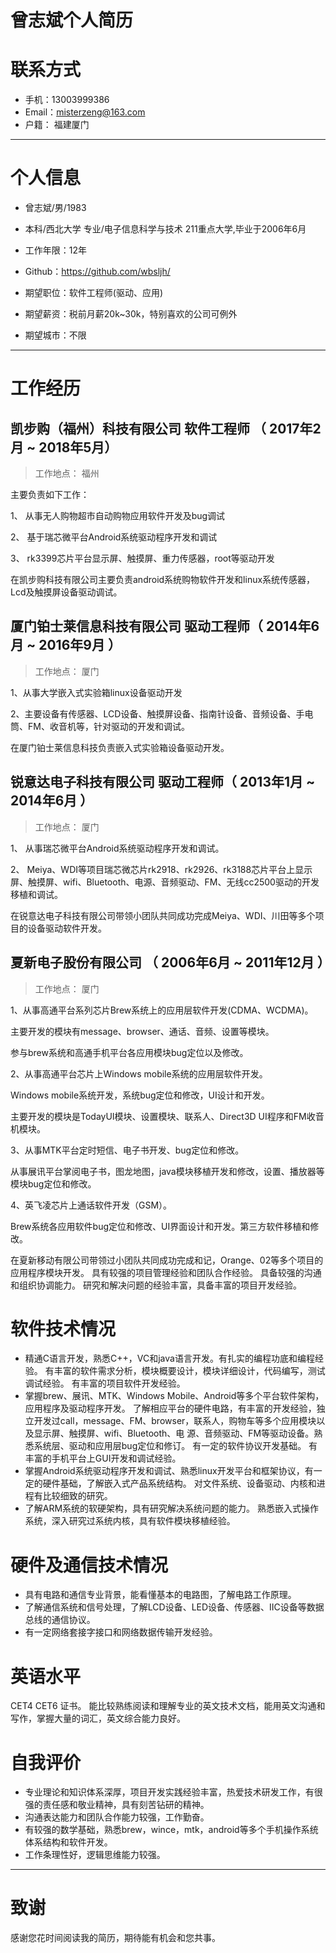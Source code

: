 # 曾志斌个人简历
# 联系方式

- 手机：13003999386 
- Email：misterzeng@163.com  
- 户籍： 福建厦门

---

# 个人信息

 - 曾志斌/男/1983 
 - 本科/西北大学 专业/电子信息科学与技术 211重点大学,毕业于2006年6月
 - 工作年限：12年
 - Github：https://github.com/wbsljh/

 - 期望职位：软件工程师(驱动、应用) 
 - 期望薪资：税前月薪20k~30k，特别喜欢的公司可例外
 - 期望城市：不限
 
---

# 工作经历

## 凯步购（福州）科技有限公司 软件工程师 （ 2017年2月 ~ 2018年5月）

> 工作地点： 福州

主要负责如下工作：

1、 从事无人购物超市自动购物应用软件开发及bug调试

2、 基于瑞芯微平台Android系统驱动程序开发和调试

3、 rk3399芯片平台显示屏、触摸屏、重力传感器，root等驱动开发

在凯步购科技有限公司主要负责android系统购物软件开发和linux系统传感器，Lcd及触摸屏设备驱动调试。


## 厦门铂士莱信息科技有限公司 驱动工程师（ 2014年6月 ~ 2016年9月 ）

> 工作地点： 厦门

1、从事大学嵌入式实验箱linux设备驱动开发

2、主要设备有传感器、LCD设备、触摸屏设备、指南针设备、音频设备、手电筒、FM、收音机等，针对驱动的开发和调试。

在厦门铂士莱信息科技负责嵌入式实验箱设备驱动开发。

## 锐意达电子科技有限公司 驱动工程师（ 2013年1月 ~ 2014年6月 ）

> 工作地点： 厦门

1、 从事瑞芯微平台Android系统驱动程序开发和调试。

2、 Meiya、WDI等项目瑞芯微芯片rk2918、rk2926、rk3188芯片平台上显示屏、触摸屏、wifi、Bluetooth、电源、音频驱动、FM、无线cc2500驱动的开发移植和调试。

在锐意达电子科技有限公司带领小团队共同成功完成Meiya、WDI、川田等多个项目的设备驱动软件开发。
 
## 夏新电子股份有限公司 （ 2006年6月 ~ 2011年12月 ）

> 工作地点： 厦门

1、从事高通平台系列芯片Brew系统上的应用层软件开发(CDMA、WCDMA)。

   主要开发的模块有message、browser、通话、音频、设置等模块。
   
   参与brew系统和高通手机平台各应用模块bug定位以及修改。

2、从事高通平台芯片上Windows mobile系统的应用层软件开发。

   Windows mobile系统开发，系统bug定位和修改，UI设计和开发。
   
   主要开发的模块是TodayUI模块、设置模块、联系人、Direct3D UI程序和FM收音机模块。

3、从事MTK平台定时短信、电子书开发、bug定位和修改。

   从事展讯平台掌阅电子书，图龙地图，java模块移植开发和修改，设置、播放器等模块bug定位和修改。

4、英飞凌芯片上通话软件开发（GSM）。
   
   Brew系统各应用软件bug定位和修改、UI界面设计和开发。第三方软件移植和修改。

   在夏新移动有限公司带领过小团队共同成功完成和记，Orange、02等多个项目的应用程序模块开发。
   具有较强的项目管理经验和团队合作经验。
   具备较强的沟通和组织协调能力。
   研究和解决问题的经验丰富，具备丰富的项目开发经验。

# 软件技术情况

- 精通C语言开发，熟悉C++，VC和java语言开发。有扎实的编程功底和编程经验。
  有丰富的软件需求分析，模块概要设计，模块详细设计，代码编写，测试调试经验。
  有丰富的项目软件开发经验。
- 掌握brew、展讯、MTK、Windows Mobile、Android等多个平台软件架构，应用程序及驱动程序开发。
  了解相应平台的硬件电路，有丰富的开发经验，独立开发过call，message、FM、browser，联系人，购物车等多个应用模块以及显示屏、触摸屏、wifi、Bluetooth、电   源、音频驱动、FM等驱动设备。熟悉系统层、驱动和应用层bug定位和修订。
  有一定的软件协议开发基础。
  有丰富的手机平台上GUI开发和调试经验。
- 掌握Android系统驱动程序开发和调试、熟悉linux开发平台和框架协议，有一定的硬件基础，了解嵌入式产品系统结构。
  对文件系统、设备驱动、内核和进程有比较细致的研究。
- 了解ARM系统的软硬架构，具有研究解决系统问题的能力。
  熟悉嵌入式操作系统，深入研究过系统内核，具有软件模块移植经验。

# 硬件及通信技术情况

- 具有电路和通信专业背景，能看懂基本的电路图，了解电路工作原理。
- 了解通信系统和信号处理，了解LCD设备、LED设备、传感器、IIC设备等数据总线的通信协议。
- 有一定网络套接字接口和网络数据传输开发经验。

# 英语水平
   CET4  CET6 证书。
   能比较熟练阅读和理解专业的英文技术文档，能用英文沟通和写作，掌握大量的词汇，英文综合能力良好。
   
# 自我评价
- 专业理论和知识体系深厚，项目开发实践经验丰富，热爱技术研发工作，有很强的责任感和敬业精神，具有刻苦钻研的精神。
- 沟通表达能力和团队合作能力较强，工作勤奋。
- 有较强的数学基础，熟悉brew，wince，mtk，android等多个手机操作系统体系结构和软件开发。
- 工作条理性好，逻辑思维能力较强。

---

# 致谢
感谢您花时间阅读我的简历，期待能有机会和您共事。
